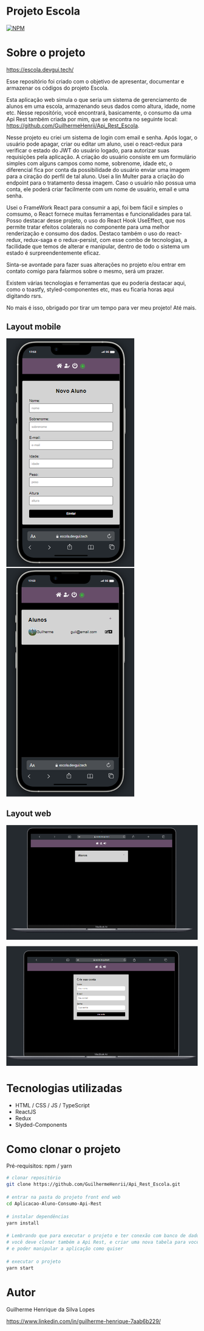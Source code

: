 # Projeto Escola
[![NPM](https://img.shields.io/npm/l/react)](https://github.com/GuilhermeHenrii/App-Escola/blob/main/LICENSE)

# Sobre o projeto
https://escola.devgui.tech/

Esse repositório foi criado com o objetivo de apresentar, documentar e armazenar os códigos do projeto Escola.

Esta aplicação web simula o que seria um sistema de gerenciamento de alunos em uma escola, armazenando seus dados como altura, idade, nome etc. Nesse repositório, você encontrará, basicamente, o consumo da uma Api Rest também criada por mim, que se encontra no seguinte local: https://github.com/GuilhermeHenrii/Api_Rest_Escola.

Nesse projeto eu criei um sistema de login com email e senha. Após logar, o usuário pode apagar, criar ou editar um aluno, usei o react-redux para verificar o estado do JWT do usuário logado, para autorizar suas requisições pela aplicação. A criação do usuário consiste em um formulário simples com alguns campos como nome, sobrenome, idade etc, o diferencial fica por conta da possibilidade do usuário enviar uma imagem para a ciração do perfil de tal aluno. Usei a lin Multer para a criação do endpoint para o tratamento dessa imagem. Caso o usuário não possua uma conta, ele poderá criar facilmente com um nome de usuário, email e uma senha.

Usei o FrameWork React para consumir a api, foi bem fácil e simples o comsumo, o React fornece muitas ferramentas e funcionalidades para tal. Posso destacar desse projeto, o uso do React Hook UseEffect, que nos permite tratar efeitos colaterais no componente para uma melhor renderização e consumo dos dados. Destaco também o uso do react-redux, redux-saga e o redux-persist, com esse combo de tecnologias, a facilidade que temos de alterar e manipular, dentro de todo o sistema um estado é surpreendentemente eficaz.

Sinta-se avontade para fazer suas alterações no projeto e/ou entrar em contato comigo para falarmos sobre o mesmo, será um prazer.

Existem várias tecnologias e ferramentas que eu poderia destacar aqui, como o toastfy, styled-componentes etc, mas eu ficaria horas aqui digitando rsrs.

No mais é isso, obrigado por tirar um tempo para ver meu projeto! Até mais.
## Layout mobile
![Mobile 1](./assets/print-escola-mobile-1.PNG) ![Mobile 2](./assets/print-escola-mobile-2.PNG)

## Layout web
![Web 1](./assets/print-escola-desktop-1.PNG)

![Web 2](./assets/print-escola-desktop-2.PNG)

# Tecnologias utilizadas

- HTML / CSS / JS / TypeScript
- ReactJS
- Redux
- Slyded-Components

# Como clonar o projeto

Pré-requisitos: npm / yarn

```bash
# clonar repositório
git clone https://github.com/GuilhermeHenrii/Api_Rest_Escola.git

# entrar na pasta do projeto front end web
cd Aplicacao-Aluno-Consumo-Api-Rest

# instalar dependências
yarn install

# Lembrando que para executar o projeto e ter conexão com banco de dados
# você deve clonar também a Api Rest, e criar uma nova tabela para você ter acesso
# e poder manipular a aplicação como quiser

# executar o projeto
yarn start
```

# Autor

Guilherme Henrique da Silva Lopes

https://www.linkedin.com/in/guilherme-henrique-7aab6b229/
